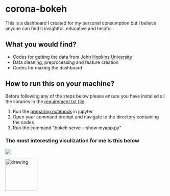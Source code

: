 # corona-bokeh
 
This is a dashboard I created for my personal consumption but I believe anyone can find it insightful, educative and helpful.

## What you would find?
- Codes for getting the data from [John Hopkins University](https://github.com/CSSEGISandData/COVID-19/tree/master/csse_covid_19_data/csse_covid_19_time_series)
- Data cleaning, preprocessing and feature creation
- Codes for making the dashboard

## How to run this on your machine?
Before following any of the steps below please ensure you have installed all the libraries in the [requirement.txt file](https://github.com/francisatoyebi/corona-bokeh/blob/master/requirements.txt)
1. Run the [preparing notebook](https://github.com/francisatoyebi/corona-bokeh/blob/master/Preparing.ipynb) in jupyter
2. Open your command prompt and navigate to the directory containing the codes
3. Run the command "bokeh serve --show myapp.py"

### The most interesting visulization for me is this below

![](https://raw.githubusercontent.com/francisatoyebi/corona-bokeh/master/data/corona_animation.gif)

<a href="https://www.youtube.com/channel/UCxmWFjnVu-451aqSi3fp_KQ?view_as=subscriber"><img src="https://res.cloudinary.com/importdata/image/upload/v1595012354/yt_logo_jjgys4.png" alt="drawing" width="100"/>
